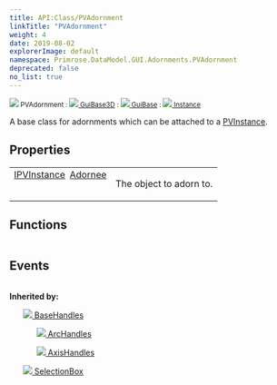 ```yaml
---
title: API:Class/PVAdornment
linkTitle: "PVAdornment"
weight: 4
date: 2019-08-02
explorerImage: default
namespace: Primrose.DataModel.GUI.Adornments.PVAdornment
deprecated: false
no_list: true
---
```

<small class="inheritance">
<span class="" href="/docs/api-reference/Class/PVAdornment"><img src="/icons/silk/default.png"/>&nbsp;PVAdornment</span>&nbsp;:&nbsp;<a class="" href="/docs/api-reference/Class/GuiBase3D"><img src="/icons/silk/default.png"/>&nbsp;GuiBase3D</a>&nbsp;:&nbsp;<a class="" href="/docs/api-reference/Class/GuiBase"><img src="/icons/silk/default.png"/>&nbsp;GuiBase</a>&nbsp;:&nbsp;<a class="" href="/docs/api-reference/Class/Instance"><img src="/icons/silk/default.png"/>&nbsp;Instance</a></small>
<p class="summary">

A base class for adornments which can be attached to a <a href="/docs/api-reference/Class/PVInstance/" >PVInstance</a>.

</p>
 
## Properties
 
<table class="studiohide">
<tbody>
<tr class="function-row ">
<td style="vertical-align:top;white-space:normal;">
<div>
<a class="type" href="/docs/api-reference/Misc/IPVInstance">IPVInstance</a><span class="method-body" style="text-indent: -2em; padding-left: 0.5em"><a class="name" href="Adornee">Adornee</a></span></td>
<td style="vertical-align:top;white-space:normal;">
<p>
The object to adorn to.
</p></td>
</tr>

</tbody>
</table>
 
## Functions
 
<table class="studiohide">
<tbody>
</tbody>
</table>
 
## Events
 
<table class="studiohide">
<tbody>
</tbody>
</table>
<b>
Inherited by:</b>
<div class="inheritors">
<ul class="root">
<a class="" href="/docs/api-reference/Class/BaseHandles"><img src="/icons/silk/default.png"/>&nbsp;BaseHandles</a>
<ul class="nested">
<a class="" href="/docs/api-reference/Class/ArcHandles"><img src="/icons/silk/arc.png"/>&nbsp;ArcHandles</a>
<ul class="nested">
</ul>
<a class="" href="/docs/api-reference/Class/AxisHandles"><img src="/icons/silk/axis.png"/>&nbsp;AxisHandles</a>
<ul class="nested">
</ul>
</ul>
<a class="" href="/docs/api-reference/Class/SelectionBox"><img src="/icons/silk/selectionbox.png"/>&nbsp;SelectionBox</a>
<ul class="nested">
</ul>
</ul>
</div>

